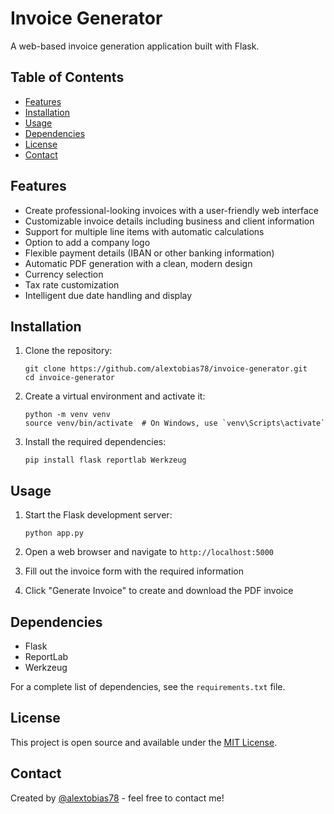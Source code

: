 # Invoice Generator

A web-based invoice generation application built with Flask.

## Table of Contents

- [Features](#features)
- [Installation](#installation)
- [Usage](#usage)
- [Dependencies](#dependencies)
- [License](#license)
- [Contact](#contact)

## Features

- Create professional-looking invoices with a user-friendly web interface
- Customizable invoice details including business and client information
- Support for multiple line items with automatic calculations
- Option to add a company logo
- Flexible payment details (IBAN or other banking information)
- Automatic PDF generation with a clean, modern design
- Currency selection
- Tax rate customization
- Intelligent due date handling and display

## Installation

1. Clone the repository:
   ```
   git clone https://github.com/alextobias78/invoice-generator.git
   cd invoice-generator
   ```

2. Create a virtual environment and activate it:
   ```
   python -m venv venv
   source venv/bin/activate  # On Windows, use `venv\Scripts\activate`
   ```

3. Install the required dependencies:
   ```
   pip install flask reportlab Werkzeug
   ```

## Usage

1. Start the Flask development server:
   ```
   python app.py
   ```

2. Open a web browser and navigate to `http://localhost:5000`

3. Fill out the invoice form with the required information

4. Click "Generate Invoice" to create and download the PDF invoice

## Dependencies

- Flask
- ReportLab
- Werkzeug

For a complete list of dependencies, see the `requirements.txt` file.

## License

This project is open source and available under the [MIT License](https://opensource.org/license/mit).

## Contact

Created by [@alextobias78](https://github.com/alextobias78) - feel free to contact me!
